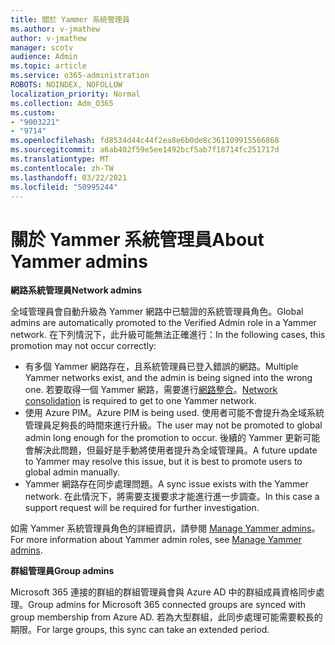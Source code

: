```yaml
---
title: 關於 Yammer 系統管理員
ms.author: v-jmathew
author: v-jmathew
manager: scotv
audience: Admin
ms.topic: article
ms.service: o365-administration
ROBOTS: NOINDEX, NOFOLLOW
localization_priority: Normal
ms.collection: Adm_O365
ms.custom:
- "9003221"
- "9714"
ms.openlocfilehash: fd8534d44c44f2ea8e6b0de8c361109915566868
ms.sourcegitcommit: a6ab402f59e5ee1492bcf5ab7f18714fc251717d
ms.translationtype: MT
ms.contentlocale: zh-TW
ms.lasthandoff: 03/22/2021
ms.locfileid: "50995244"
---
```

# <a name="about-yammer-admins"></a><span data-ttu-id="4bf16-102">關於 Yammer 系統管理員</span><span class="sxs-lookup"><span data-stu-id="4bf16-102">About Yammer admins</span></span>

<span data-ttu-id="4bf16-103">**網路系統管理員**</span><span class="sxs-lookup"><span data-stu-id="4bf16-103">**Network admins**</span></span>

<span data-ttu-id="4bf16-104">全域管理員會自動升級為 Yammer 網路中已驗證的系統管理員角色。</span><span class="sxs-lookup"><span data-stu-id="4bf16-104">Global admins are automatically promoted to the Verified Admin role in a Yammer network.</span></span> <span data-ttu-id="4bf16-105">在下列情況下，此升級可能無法正確進行：</span><span class="sxs-lookup"><span data-stu-id="4bf16-105">In the following cases, this promotion may not occur correctly:</span></span>

- <span data-ttu-id="4bf16-106">有多個 Yammer 網路存在，且系統管理員已登入錯誤的網路。</span><span class="sxs-lookup"><span data-stu-id="4bf16-106">Multiple Yammer networks exist, and the admin is being signed into the wrong one.</span></span> <span data-ttu-id="4bf16-107">若要取得一個 Yammer 網路，需要進行[網路整合](https://docs.microsoft.com/yammer/configure-your-yammer-network/consolidate-multiple-yammer-networks)。</span><span class="sxs-lookup"><span data-stu-id="4bf16-107">[Network consolidation](https://docs.microsoft.com/yammer/configure-your-yammer-network/consolidate-multiple-yammer-networks) is required to get to one Yammer network.</span></span>
- <span data-ttu-id="4bf16-108">使用 Azure PIM。</span><span class="sxs-lookup"><span data-stu-id="4bf16-108">Azure PIM is being used.</span></span> <span data-ttu-id="4bf16-109">使用者可能不會提升為全域系統管理員足夠長的時間來進行升級。</span><span class="sxs-lookup"><span data-stu-id="4bf16-109">The user may not be promoted to global admin long enough for the promotion to occur.</span></span> <span data-ttu-id="4bf16-110">後續的 Yammer 更新可能會解決此問題，但最好是手動將使用者提升為全域管理員。</span><span class="sxs-lookup"><span data-stu-id="4bf16-110">A future update to Yammer may resolve this issue, but it is best to promote users to global admin manually.</span></span>
- <span data-ttu-id="4bf16-111">Yammer 網路存在同步處理問題。</span><span class="sxs-lookup"><span data-stu-id="4bf16-111">A sync issue exists with the Yammer network.</span></span> <span data-ttu-id="4bf16-112">在此情況下，將需要支援要求才能進行進一步調查。</span><span class="sxs-lookup"><span data-stu-id="4bf16-112">In this case a support request will be required for further investigation.</span></span>

<span data-ttu-id="4bf16-113">如需 Yammer 系統管理員角色的詳細資訊，請參閱 [Manage Yammer admins](https://docs.microsoft.com/yammer/manage-yammer-users/manage-yammer-admins)。</span><span class="sxs-lookup"><span data-stu-id="4bf16-113">For more information about Yammer admin roles, see [Manage Yammer admins](https://docs.microsoft.com/yammer/manage-yammer-users/manage-yammer-admins).</span></span>

<span data-ttu-id="4bf16-114">**群組管理員**</span><span class="sxs-lookup"><span data-stu-id="4bf16-114">**Group admins**</span></span>

<span data-ttu-id="4bf16-115">Microsoft 365 連接的群組的群組管理員會與 Azure AD 中的群組成員資格同步處理。</span><span class="sxs-lookup"><span data-stu-id="4bf16-115">Group admins for Microsoft 365 connected groups are synced with group membership from Azure AD.</span></span> <span data-ttu-id="4bf16-116">若為大型群組，此同步處理可能需要較長的期限。</span><span class="sxs-lookup"><span data-stu-id="4bf16-116">For large groups, this sync can take an extended period.</span></span>
